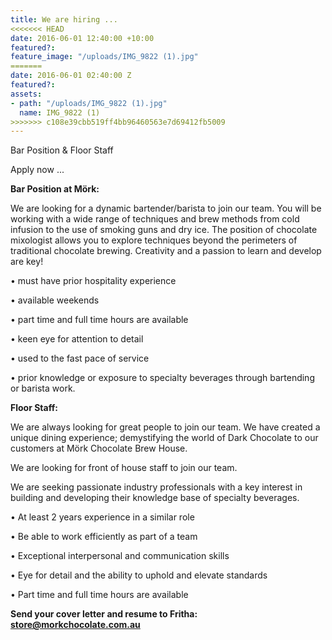 ```yaml
---
title: We are hiring ...
<<<<<<< HEAD
date: 2016-06-01 12:40:00 +10:00
featured?:
feature_image: "/uploads/IMG_9822 (1).jpg"
=======
date: 2016-06-01 02:40:00 Z
featured?: 
assets:
- path: "/uploads/IMG_9822 (1).jpg"
  name: IMG_9822 (1)
>>>>>>> c108e39cbb519ff4bb96460563e7d69412fb5009
---
```


Bar Position & Floor Staff

Apply now ...




**Bar Position at Mörk:**

We are looking for a dynamic bartender/barista to join our team. You will be working with a wide range of techniques and brew methods from cold infusion to the use of smoking guns and dry ice. The position of chocolate mixologist allows you to explore techniques beyond the perimeters of traditional chocolate brewing. Creativity and a passion to learn and develop are key!

•   must have prior hospitality experience

•   available weekends

•   part time and full time hours are available

•   keen eye for attention to detail

•   used to the fast pace of service

•   prior knowledge or exposure to specialty beverages through bartending or barista work.



**Floor Staff:**

We are always looking for great people to join our team. We have created a unique dining experience; demystifying the world of Dark Chocolate to our customers at Mörk Chocolate Brew House.

We are looking for front of house staff to join our team.

We are seeking passionate industry professionals with a key interest in building and developing their knowledge base of specialty beverages.

•   At least 2 years experience in a similar role

•   Be able to work efficiently as part of a team

•   Exceptional interpersonal and communication skills

•   Eye for detail and the ability to uphold and elevate standards

•   Part time and full time hours are available

**Send your cover letter and resume to Fritha: store@morkchocolate.com.au**
